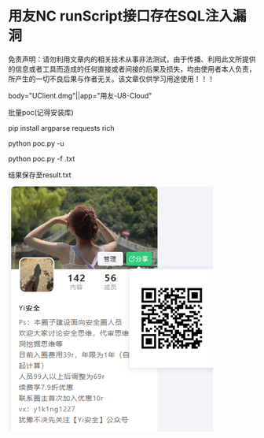 # 用友NC runScript接口存在SQL注入漏洞

免责声明：请勿利用文章内的相关技术从事非法测试，由于传播、利用此文所提供的信息或者工具而造成的任何直接或者间接的后果及损失，均由使用者本人负责，所产生的一切不良后果与作者无关。该文章仅供学习用途使用！！！

body="UClient.dmg"||app="用友-U8-Cloud"

批量poc(记得安装库)

pip install argparse requests rich 





python poc.py -u 

python poc.py -f  .txt

结果保存至result.txt



![image-20240307092017883](assets/image-20240307092017883.png)



